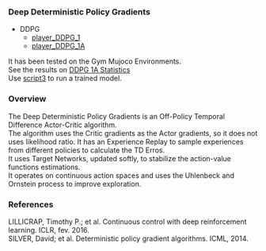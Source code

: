### Deep Deterministic Policy Gradients

- DDPG  
	- [player_DDPG_1](../reinforcement/players/player_DDPG_1.py)
	- [player_DDPG_1A](../reinforcement/players/player_DDPG_1A.py)

It has been tested on the Gym Mujoco Environments.  
See the results on [DDPG 1A Statistics](https://github.com/NiloFreitas/Deep-Reinforcement-Learning/tree/master/statistics/DDPG%201A)  
Use [script3](../reinforcement/script3.sh) to run a trained model.  

### Overview

The Deep Deterministic Policy Gradients is an Off-Policy Temporal Difference Actor-Critic algorithm.  
The algorithm uses the Critic gradients as the Actor gradients, so it does not uses likelihood ratio.
It has an Experience Replay to sample experiences from different policies to calculate the TD Erros.  
It uses Target Networks, updated softly, to stabilize the action-value functions estimations.  
It operates on continuous action spaces and uses the Uhlenbeck and Ornstein process to improve exploration.  

### References

LILLICRAP, Timothy P.; et al. Continuous control with deep reinforcement learning. ICLR, fev. 2016.  
SILVER, David; et al. Deterministic policy gradient algorithms. ICML, 2014.  


